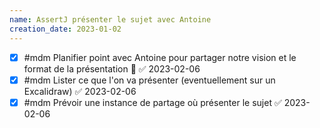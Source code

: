 ```yaml
---
name: AssertJ présenter le sujet avec Antoine
creation_date: 2023-01-02
---
```


- [x] #mdm Planifier point avec Antoine pour partager notre vision et le format de la présentation 🔼 ✅ 2023-02-06
- [x] #mdm Lister ce que l'on va présenter (eventuellement sur un Excalidraw) ✅ 2023-02-06
- [x] #mdm Prévoir une instance de partage où présenter le sujet ✅ 2023-02-06